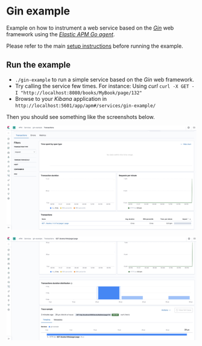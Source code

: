 # Gin example

Example on how to instrument a web service based on the [_Gin_](https://github.com/gin-gonic/gin) web framework using the [_Elastic APM Go agent_](https://github.com/elastic/apm-agent-go).

Please refer to the main [setup instructions](/README.md) before running the example.

## Run the example 

* `./gin-example` to run a simple service based on the _Gin_ web framework.
* Try calling the service few times. For instance: Using _curl_ `curl -X GET -I "http://localhost:8080/books/MyBook/page/132"`
* Browse to your _Kibana_ application in `http://localhost:5601/app/apm#/services/gin-example/`

Then you should see something like the screenshots below.

![APM on a Gin example - Transactions](./docs/images/apm-gin-example-transactions.png "APM on a Gin example - Transactions")

![APM on a Gin example - Tracing](./docs/images/apm-gin-example-tracing.png "APM on a Gin example - Tracing")
